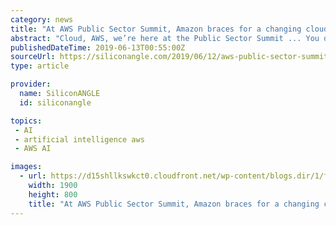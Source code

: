 ```yaml
---
category: news
title: "At AWS Public Sector Summit, Amazon braces for a changing cloud industry"
abstract: "Cloud, AWS, we’re here at the Public Sector Summit ... You download this information and then you start using things like machine learning and artificial intelligence and now you can see anomalies and point them out to the humans.”"
publishedDateTime: 2019-06-13T00:55:00Z
sourceUrl: https://siliconangle.com/2019/06/12/aws-public-sector-summit-amazon-braces-changing-cloud-industry/
type: article

provider:
  name: SiliconANGLE
  id: siliconangle

topics:
 - AI
 - artificial intelligence aws
 - AWS AI

images:
  - url: https://d15shllkswkct0.cloudfront.net/wp-content/blogs.dir/1/files/2019/06/carlson-aws.png
    width: 1900
    height: 800
    title: "At AWS Public Sector Summit, Amazon braces for a changing cloud industry"
---
```

